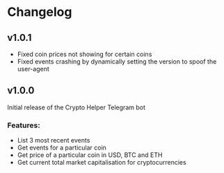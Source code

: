 # Changelog

## v1.0.1
- Fixed coin prices not showing for certain coins
- Fixed events crashing by dynamically setting the version to spoof the user-agent

## v1.0.0
Initial release of the Crypto Helper Telegram bot

### Features:
- List 3 most recent events
- Get events for a particular coin
- Get price of a particular coin in USD, BTC and ETH
- Get current total market capitalisation for cryptocurrencies